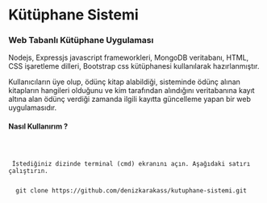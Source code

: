 # Kütüphane Sistemi

<h3>Web Tabanlı Kütüphane Uygulaması </h3>

<p> Nodejs, Expressjs  javascript frameworkleri, MongoDB veritabanı, HTML, CSS işaretleme dilleri, Bootstrap css kütüphanesi kullanılarak hazırlanmıştır.</p>

<p> Kullanıcıların üye olup, ödünç kitap alabildiği, sisteminde ödünç alınan kitapların hangileri olduğunu ve kim tarafından alındığını veritabanına kayıt altına alan ödünç verdiği zamanda ilgili kayıtta güncelleme yapan bir web uygulamasıdır. </p>
  
<h4> Nasıl Kullanırım ? </h4>
<code>
  <p> İstediğiniz dizinde terminal (cmd) ekranını açın. Aşağıdaki satırı çalıştırın.</p>
  git clone https://github.com/denizkarakass/kutuphane-sistemi.git 
</code>  
